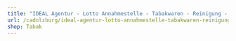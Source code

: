 ```yaml
---
title: "IDEAL Agentur - Lotto Annahmestelle - Tabakwaren - Reinigung - Postfiliale"
url: /cadolzburg/ideal-agentur-lotto-annahmestelle-tabakwaren-reinigung-postfiliale/
shop: Tabak
---
```

